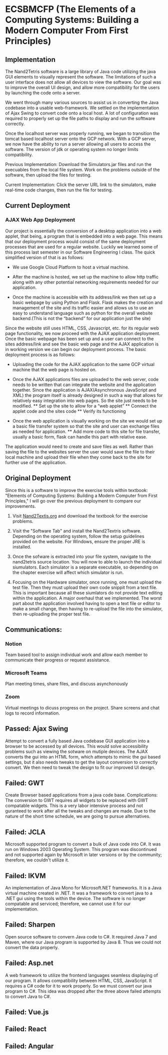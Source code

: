 # ECSBMCFP (The Elements of a Computing Systems: Building a Modern Computer From First Principles)


## Implementation
The Nand2Tetris software is a large library of Java code utilizing the java GUI elements to visually represent the software. The limitations of such a user interface does not allow all devices to view the software. Our goal was to improve the overall UI design, and allow more compatibility for the users by launching the code onto a server.

We went through many various sources to assist us in converting the Java codebase into a usable web-framework. We settled on the implementation of Ajax Swing to convert code onto a local host. A lot of configuration was required to properly set up the file paths to display and run the softtware correctly.

Once the localhost server was properly running, we began to transition the tomcat based localhost server onto the GCP network. With a GCP server, we now have the ability to run a server allowing all users to access the software. The version of jdk or operating system no longer limits compatibility.

Previous Implementation: Download the Simulators.jar files and run the execuables from the local file system. Work on the problems outside of the software, then upload the files for testing.

Current Implementation: Click the server URL link to the simulators, make real-time code changes, then run the file for testing. 

## Current Deployment
### AJAX Web App Deployment

Our project is essentially the conversion of a desktop application into a web applet, that being, a program that is embedded into a web page. This means that our deployment process would consist of the same deployment processes that are used for a regular website. Luckily we learned some of this process last semester in our Software Engineering I class. The quick simplified version of that is as follows:

 * We use Google Cloud Platform to host a virtual machine. 

 * After the machine is hosted, we set up the machine to allow http traffic along with any other potential networking requirements needed for our application.

 * Once the machine is accessible with its address/link we then set up a basic webpage by using Python and Flask. Flask makes the creation and management of the site and its traffic easier and allows us to use an easy to understand language such as python for the overall website backend.(This is not the “backend” for our application just the site)

Since the website still uses HTML, CSS, Javascript, etc. for its regular web page functionality, we now proceed with the AJAX application deployment. Once the basic webpage has been set up and a user can connect to the sites address/link and see the basic web page and the AJAX application is in working version we can begin our deployment process. The basic deployment process is as follows:

 * Uploading the code for the AJAX application to the same GCP virtual machine that the web page is hosted on. 

 * Once the AJAX applications files are uploaded to the web server, code needs to be written that can integrate the website and the application together. Since the application is AJAX(Asynchronous JavaScript and XML) the program itself is already designed in such a way that allows for relatively easy integration into web pages. So the site just needs to be modified.
   ** Set up the site to allow for a “web applet”
   ** Connect the applet code and the sites code
   ** Verify its functioning
  
 * Once the web application is visually working on the site we would set up a basic file transfer system so that the site and user can exchange files as needed for application.
   ** Add more code to this site for file transfer, usually a basic form, flask can handle this part with relative ease.

The application would need to create and save files as well. Rather than saving the file to the websites server the user would save the file to their local machine and upload their file when they come back to the site for further use of the application.


## Original Deployment
Since this is a software to improve the exercise tools within textbook: "Elements of Computing Systems: Building a Modern Computer from First Principles," I will go over the previous deployment to compare our improvements.

1) Visit [Nand2Textis.org](https://www.nand2tetris.org/) and download the textbook for the exercise problems.

2) Visit the "Software Tab" and install the Nand2Textris software. Depending on the operating system, follow the setup guidelines provided on the website. For Windows, ensure the proper JRE is installed.

3) Once the sofware is extracted into your file system, navigate to the nand2tetris source location. You will now to able to launch the individual siumulators. Each simulator is a separate executable, so depending on the chapter exercise will affect which simulator is run.

4) Focusing on the Hardware simulator, once running, one must upload the test file. Then they must upload their own code snippit from a text file. This is important because all these siumlators do not provide text editing within the application. A major overhaul that we implemented. The worst part about the application involved having to open a text file or editor to make a small change, then having to re-upload the file into the simulator, then re-uploading the proper test file.
## Communications:
### Notion
Team based tool to assign individual work and allow each member to communicate their progress or request assistance.

### Microsoft Teams
Plan meeting times, share files, and discuss asynchonously

### Zoom
Virtual meetings to dicuss progress on the project. Share screens and chat logs to record information.

## Passed: Ajax Swing
Attempt to convert a fully based Java codebase GUI application into a browser to be accessed by all devices. This would solve accessibility problems such as viewing the sotware on mutiple devices. The AJAX converts the gui into an HTML form, which attempts to mimic the gui based settings, but it also needs tweaks to get the layout conversion to correctly convert. We then need to tweak the design to fit our improved UI design.

## Failed: GWT
Create Browser based applications from a java code base.
Complications: The conversion to GWT requires all widgets to be replaced with GWT compatable widgets. This is a very labor intensive process and not guranteed to work after all the tweaks and changes are made. Due to the nature of the short time schedule, we are going to pursue alternatives.

## Failed: JCLA
Microsoft supported program to convert a bulk of Java code into C#. It was run on Windows 2003 Operating System. This program was discontinued and not supported again by Microsoft in later versions or by the community; therefore, we couldn't utilize it.

## Failed: IKVM
An implementation of Java Mono for Microsoft.NET frameworks. It is a Java virtual machine created in .NET. It was a framework to convert java to a .NET gui using the tools within the device. The software is no longer compatable and serviced; therefore, we cannot use it for our implementation.

## Failed: Sharpen
Open source software to convern Java code to C#. It required Java 7 and Maven, where our Java program is supported by Java 8. Thus we could not convert the data properly.

## Failed: Asp.net
A web framework to utilize the frontend languages seamless displaying of our program. It allows compatibility between HTML, CSS, JavaScript. It requires a C# code for it to work properly. So we must convert our java program to C#. This idea was dropped after the three above failed attempts to convert Java to C#.

## Failed: Vue.js
## Failed: React
## Failed: Angular

